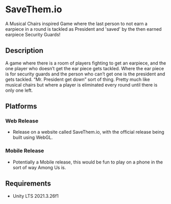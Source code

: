 # SaveThem.io
A Musical Chairs inspired Game where the last person to not earn a earpiece in a round is tackled as President and 'saved' by the then earned earpiece Security Guards!

## Description
A game where there is a room of players fighting to get an earpiece, and the one player who doesn’t get the ear piece gets tackled. Where the ear piece is for security guards and the person who can’t get one is the president and gets tackled. “Mr. President get down” sort of thing. Pretty much like musical chairs but where a player is eliminated every round until there is only one left.

## Platforms
### Web Release
- Release on a website called SaveThem.io, with the official release being built using WebGL.
### Mobile Release
- Potentially a Mobile release, this would be fun to play on a phone in the sort of way Among Us is.

## Requirements
- Unity LTS 2021.3.26f1
